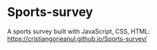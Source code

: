 # Sports-survey
A sports survey built with JavaScript, CSS, HTML:
https://cristiangorjeanul.github.io/Sports-survey/
